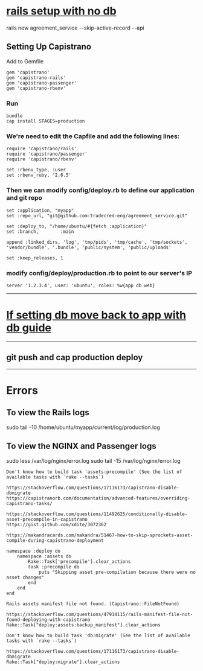 # [rails setup with no db](https://gorails.com/deploy/ubuntu/20.04#:~:text=Setting%20Up%20Capistrano)
rails new agreement_service --skip-active-record --api 

## Setting Up Capistrano
Add to Gemfile
```
gem 'capistrano'
gem 'capistrano-rails'
gem 'capistrano-passenger'
gem 'capistrano-rbenv'
```

### Run
```
bundle
cap install STAGES=production
```

### We're need to edit the Capfile and add the following lines:
```
require 'capistrano/rails'
require 'capistrano/passenger'
require 'capistrano/rbenv'

set :rbenv_type, :user
set :rbenv_ruby, '2.6.5'
```

### Then we can modify config/deploy.rb to define our application and git repo
```
set :application, "myapp"
set :repo_url, "git@github.com:tradecred-eng/agreement_service.git"

set :deploy_to, "/home/ubuntu/#{fetch :application}"
set :branch,        :main

append :linked_dirs, 'log', 'tmp/pids', 'tmp/cache', 'tmp/sockets', 'vendor/bundle', '.bundle', 'public/system', 'public/uploads'

set :keep_releases, 1
```

### modify config/deploy/production.rb to point to our server's IP
```
server '1.2.3.4', user: 'ubuntu', roles: %w{app db web}
```

---
# [If setting db move back to app with db guide](./aws-rails-db_app-guide.md)

---
## git push and cap production deploy

---
# Errors

## To view the Rails logs
sudo tail -10 /home/ubuntu/myapp/current/log/production.log
## To view the NGINX and Passenger logs
sudo less /var/log/nginx/error.log
sudo tail -15 /var/log/nginx/error.log

```
Don't know how to build task 'assets:precompile' (See the list of available tasks with `rake --tasks`)

https://stackoverflow.com/questions/17116173/capistrano-disable-dbmigrate
https://capistranorb.com/documentation/advanced-features/overriding-capistrano-tasks/

https://stackoverflow.com/questions/11492625/conditionally-disable-asset-precompile-in-capistrano
https://gist.github.com/xdite/3072362

https://makandracards.com/makandra/51467-how-to-skip-sprockets-asset-compile-during-capistrano-deployment

namespace :deploy do
    namespace :assets do
        Rake::Task['precompile'].clear_actions
        task :precompile do
            puts "Skipping asset pre-compilation because there were no asset changes"
        end
    end
end
```

```
Rails assets manifest file not found. (Capistrano::FileNotFound)

https://stackoverflow.com/questions/47914115/rails-manifest-file-not-found-deploying-with-capistrano
Rake::Task["deploy:assets:backup_manifest"].clear_actions
```

```
Don't know how to build task 'db:migrate' (See the list of available tasks with `rake --tasks`)

https://stackoverflow.com/questions/17116173/capistrano-disable-dbmigrate
Rake::Task["deploy:migrate"].clear_actions
```